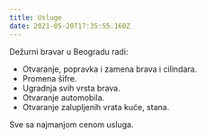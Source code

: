 ```yaml
---
title: Usluge
date: 2021-05-20T17:35:55.160Z
---
```

Dežurni bravar u Beogradu radi:

* Otvaranje, popravka i zamena brava i cilindara.
* Promena šifre.
* Ugradnja svih vrsta brava.
* Otvaranje automobila.
* Otvaranje zalupljenih vrata kuće, stana.

Sve sa najmanjom cenom usluga.